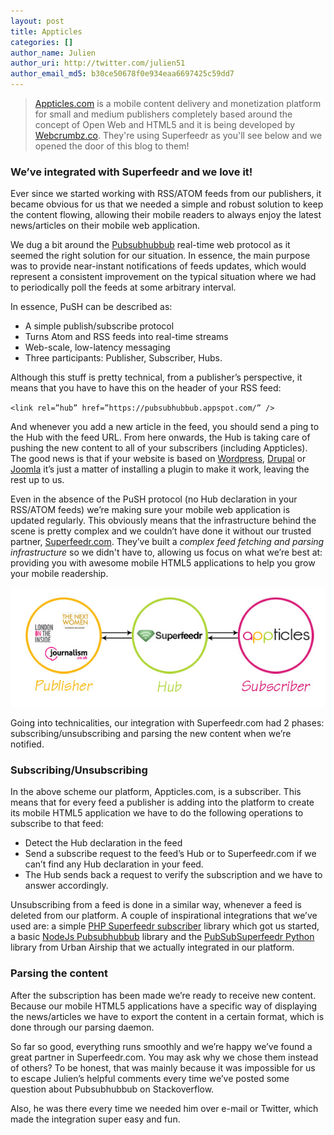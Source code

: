 ```yaml
---
layout: post
title: Appticles
categories: []
author_name: Julien
author_uri: http://twitter.com/julien51
author_email_md5: b30ce50678f0e934eaa6697425c59dd7
---
```


> [Appticles.com](http://appticles.com) is a mobile content delivery and monetization platform for small and medium publishers completely based around the concept of Open Web and HTML5 and it is being developed by [Webcrumbz.co](http://webcrumbz.co/). They're using Superfeedr as you'll see below and we opened the door of this blog to them!

### We’ve integrated with Superfeedr and we love it!

Ever since we started working with RSS/ATOM feeds from our publishers, it became obvious for us that we needed a simple and robust solution to keep the content flowing, allowing their mobile readers to always enjoy the latest news/articles on their mobile web application.  

We dug a bit around the [Pubsubhubbub](https://code.google.com/p/pubsubhubbub/) real-time web protocol as it seemed the right solution for our situation. In essence, the main purpose was to provide near-instant notifications of feeds updates, which would represent a consistent improvement on the typical situation where we had to periodically poll the feeds at some arbitrary interval.

In essence, PuSH can be described as: 
* A simple publish/subscribe protocol
* Turns Atom and RSS feeds into real-time streams
* Web-scale, low-latency messaging
* Three participants: Publisher, Subscriber, Hubs. 

Although this stuff is pretty technical, from a publisher’s perspective, it means that you have to have this on the header of your RSS feed:

``<link rel=”hub” href=”https://pubsubhubbub.appspot.com/” />``

And whenever you add a new article in the feed, you should send a ping to the Hub with the feed URL. From here onwards, the Hub is taking care of pushing the new content to all of your subscribers (including Appticles). The good news is that if your website is based on [Wordpress](http://wordpress.org/extend/plugins/pubsubhubbub/), [Drupal](http://drupal.org/project/push_hub) or [Joomla](http://extensions.joomla.org/) it’s just a matter of installing a plugin to make it work, leaving the rest up to us.

Even in the absence of the PuSH protocol (no Hub declaration in your RSS/ATOM feeds) we’re making sure your mobile web application is updated regularly. This obviously means that the infrastructure behind the scene is pretty complex and we couldn’t have done it without our trusted partner, [Superfeedr.com](http://superfeedr.com). They’ve built a *complex feed fetching and parsing infrastructure* so we didn't have to, allowing us focus on what we’re best at: providing you with awesome mobile HTML5 applications to help you grow your mobile readership.

![Appticles Integration](../images/appticles.jpg)

Going into technicalities, our integration with Superfeedr.com had 2 phases: subscribing/unsubscribing and parsing the new content when we’re notified.

### Subscribing/Unsubscribing

In the above scheme our platform, Appticles.com, is a subscriber. This means that for every feed a publisher is adding into the platform to create its mobile HTML5 application we have to do the following operations to subscribe to that feed:

* Detect the Hub declaration in the feed
* Send a subscribe request to the feed’s Hub or to Superfeedr.com if we can’t find any Hub declaration in your feed.
* The Hub sends back a request to verify the subscription and we have to answer accordingly.

Unsubscribing from a feed is done in a similar way, whenever a feed is deleted from our platform. A couple of inspirational integrations that we’ve used are: a simple [PHP Superfeedr subscriber](https://github.com/adrinavarro/Superfeedr.php) library which got us started,  a basic [NodeJs Pubsubhubbub](http://codesnipp.it/javascript/node.js-basic-pubsubhubbub-librarymiddleware) library and the [PubSubSuperfeedr Python](https://github.com/urbanairship/pubsubsuperfeedr) library from Urban Airship that we actually integrated in our platform.

### Parsing the content

After the subscription has been made we’re ready to receive new content. Because our mobile HTML5 applications have a specific way of displaying the news/articles we have to export the content in a certain format, which is done through our parsing daemon.  

So far so good, everything runs smoothly and we’re happy we’ve found a great partner in Superfeedr.com. You may ask why we chose them instead of others? To be honest, that was mainly because it was impossible for us to escape Julien’s helpful comments every time we’ve posted some question about Pubsubhubbub on Stackoverflow. 

Also, he was there every time we needed him over e-mail or Twitter, which made the integration super easy and fun.



